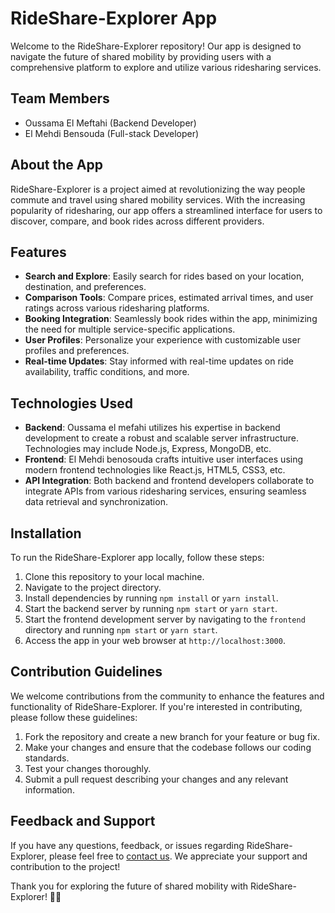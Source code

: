 # RideShare-Explorer App

Welcome to the RideShare-Explorer repository! Our app is designed to navigate the future of shared mobility by providing users with a comprehensive platform to explore and utilize various ridesharing services.

## Team Members
- Oussama El Meftahi (Backend Developer)
- El Mehdi Bensouda (Full-stack Developer)

## About the App
RideShare-Explorer is a project aimed at revolutionizing the way people commute and travel using shared mobility services. With the increasing popularity of ridesharing, our app offers a streamlined interface for users to discover, compare, and book rides across different providers.

## Features
- **Search and Explore**: Easily search for rides based on your location, destination, and preferences.
- **Comparison Tools**: Compare prices, estimated arrival times, and user ratings across various ridesharing platforms.
- **Booking Integration**: Seamlessly book rides within the app, minimizing the need for multiple service-specific applications.
- **User Profiles**: Personalize your experience with customizable user profiles and preferences.
- **Real-time Updates**: Stay informed with real-time updates on ride availability, traffic conditions, and more.

## Technologies Used
- **Backend**: Oussama el mefahi utilizes his expertise in backend development to create a robust and scalable server infrastructure. Technologies may include Node.js, Express, MongoDB, etc.
- **Frontend**: El Mehdi benosouda crafts intuitive user interfaces using modern frontend technologies like React.js, HTML5, CSS3, etc.
- **API Integration**: Both backend and frontend developers collaborate to integrate APIs from various ridesharing services, ensuring seamless data retrieval and synchronization.

## Installation
To run the RideShare-Explorer app locally, follow these steps:

1. Clone this repository to your local machine.
2. Navigate to the project directory.
3. Install dependencies by running `npm install` or `yarn install`.
4. Start the backend server by running `npm start` or `yarn start`.
5. Start the frontend development server by navigating to the `frontend` directory and running `npm start` or `yarn start`.
6. Access the app in your web browser at `http://localhost:3000`.

## Contribution Guidelines
We welcome contributions from the community to enhance the features and functionality of RideShare-Explorer. If you're interested in contributing, please follow these guidelines:

1. Fork the repository and create a new branch for your feature or bug fix.
2. Make your changes and ensure that the codebase follows our coding standards.
3. Test your changes thoroughly.
4. Submit a pull request describing your changes and any relevant information.

## Feedback and Support
If you have any questions, feedback, or issues regarding RideShare-Explorer, please feel free to [contact us](mailto:contact@example.com). We appreciate your support and contribution to the project!

Thank you for exploring the future of shared mobility with RideShare-Explorer! 🚗🌟
